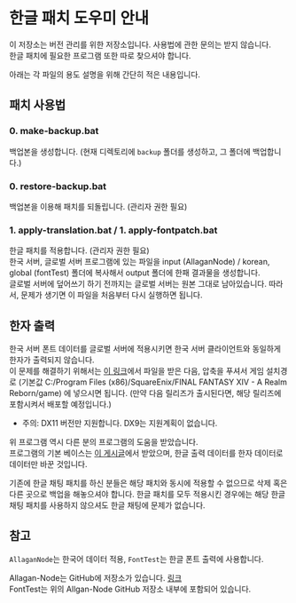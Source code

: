 # 한글 패치 도우미 안내

이 저장소는 버전 관리를 위한 저장소입니다. 사용법에 관한 문의는 받지 않습니다.  
한글 패치에 필요한 프로그램 또한 따로 찾으셔야 합니다.

아래는 각 파일의 용도 설명을 위해 간단히 적은 내용입니다.

## 패치 사용법

### 0. make-backup.bat

백업본을 생성합니다. (현재 디렉토리에 `backup` 폴더를 생성하고, 그 폴더에 백업합니다.)

### 0. restore-backup.bat

백업본을 이용해 패치를 되돌립니다. (관리자 권한 필요)

### 1. apply-translation.bat / 1. apply-fontpatch.bat

한글 패치를 적용합니다. (관리자 권한 필요)  
한국 서버, 글로벌 서버 프로그램에 있는 파일을 input (AllaganNode) / korean, global (fontTest) 폴더에 복사해서 output 폴더에 한패 결과물을 생성합니다.  
글로벌 서버에 덮어쓰기 하기 전까지는 글로벌 서버는 원본 그대로 남아있습니다. 따라서, 문제가 생기면 이 파일을 처음부터 다시 실행하면 됩니다.

## 한자 출력

한국 서버 폰트 데이터를 글로벌 서버에 적용시키면 한국 서버 클라이언트와 동일하게 한자가 출력되지 않습니다.  
이 문제를 해결하기 위해서는 [이 링크](https://1drv.ms/u/s!ArFh2dBXj3ULiOMw798aAu9N_OIq3A?e=jmVBAU)에서 파일을 받은 다음, 압축을 푸셔서 게임 설치경로 (기본값 C:/Program Files (x86)/SquareEnix/FINAL FANTASY XIV - A Realm Reborn/game) 에 넣으시면 됩니다. (만약 다음 릴리즈가 출시된다면, 해당 릴리즈에 포함시켜서 배포할 예정입니다.)

* 주의: DX11 버전만 지원합니다. DX9는 지원계획이 없습니다.

위 프로그램 역시 다른 분의 프로그램의 도움을 받았습니다.  
프로그램의 기본 베이스는 [이 게시글](http://www.inven.co.kr/board/ff14/4338/4398)에서 받았으며, 한글 출력 데이터를 한자 데이터로 데이터만 바꾼 것입니다.

기존에 한글 채팅 패치를 하신 분들은 해당 패치와 동시에 적용할 수 없으므로 삭제 혹은 다른 곳으로 백업을 해놓으셔야 합니다. 한글 패치를 모두 적용시킨 경우에는 해당 한글 채팅 패치를 사용하지 않으셔도 한글 채팅에 문제가 없습니다.

## 참고
`AllaganNode`는 한국어 데이터 적용, `FontTest`는 한글 폰트 출력에 사용합니다.

Allagan-Node는 GitHub에 저장소가 있습니다. [링크](https://github.com/allagan-node/allagan-node)  
FontTest는 위의 Allgan-Node GitHub 저장소 내부에 포함되어 있습니다.